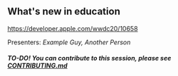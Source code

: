 ## What's new in education

https://developer.apple.com/wwdc20/10658

Presenters: _Example Guy, Another Person_

##### TO-DO! You can contribute to this session, please see [CONTRIBUTING.md](CONTRIBUTING.md)

